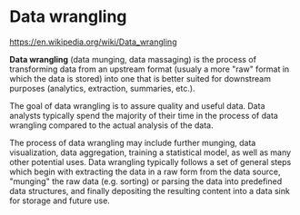 # Data wrangling

https://en.wikipedia.org/wiki/Data_wrangling

**Data wrangling** (data munging, data massaging) is the process of transforming data from an upstream format (usualy a more "raw" format in which the data is stored) into one that is better suited for downstream purposes (analytics, extraction, summaries, etc.).

The goal of data wrangling is to assure quality and useful data. Data analysts typically spend the majority of their time in the process of data wrangling compared to the actual analysis of the data.

The process of data wrangling may include further munging, data visualization, data aggregation, training a statistical model, as well as many other potential uses. Data wrangling typically follows a set of general steps which begin with extracting the data in a raw form from the data source, "munging" the raw data (e.g. sorting) or parsing the data into predefined data structures, and finally depositing the resulting content into a data sink for storage and future use.
